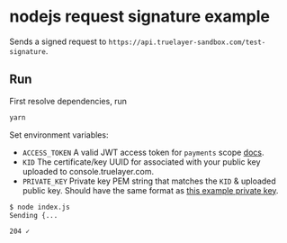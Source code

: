 # nodejs request signature example
Sends a signed request to `https://api.truelayer-sandbox.com/test-signature`.

## Run
First resolve dependencies, run
```sh
yarn
```

Set environment variables:
* `ACCESS_TOKEN` A valid JWT access token for `payments` scope [docs](https://docs.truelayer.com/docs/generate-a-payments-access-token).
* `KID` The certificate/key UUID for associated with your public key uploaded to console.truelayer.com.
* `PRIVATE_KEY` Private key PEM string that matches the `KID` & uploaded public key.
  Should have the same format as [this example private key](https://github.com/TrueLayer/truelayer-signing/blob/main/test-resources/ec512-private.pem).

```sh
$ node index.js
Sending {...

204 ✓
```
